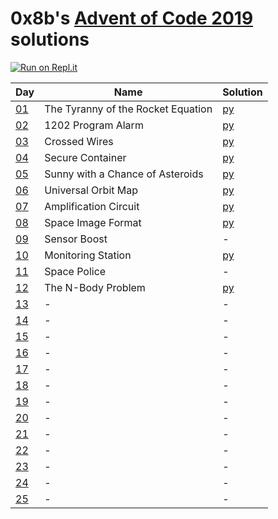 # 0x8b's [Advent of Code 2019](https://adventofcode.com/2019) solutions

[![Run on Repl.it](https://repl.it/badge/github/0x8b/advent-of-code-2019)](https://repl.it/github/0x8b/advent-of-code-2019)

|Day|Name|Solution|
|---|---|---|
|[01](https://adventofcode.com/2019/day/1)|The Tyranny of the Rocket Equation|[py](/01.py)|
|[02](https://adventofcode.com/2019/day/2)|1202 Program Alarm|[py](/02.py)|
|[03](https://adventofcode.com/2019/day/3)|Crossed Wires|[py](/03.py)|
|[04](https://adventofcode.com/2019/day/4)|Secure Container|[py](/04.py)|
|[05](https://adventofcode.com/2019/day/5)|Sunny with a Chance of Asteroids|[py](/05.py)|
|[06](https://adventofcode.com/2019/day/6)|Universal Orbit Map|[py](/06.py)|
|[07](https://adventofcode.com/2019/day/7)|Amplification Circuit|[py](/07.py)|
|[08](https://adventofcode.com/2019/day/8)|Space Image Format|[py](/08.py)|
|[09](https://adventofcode.com/2019/day/9)|Sensor Boost|-|
|[10](https://adventofcode.com/2019/day/10)|Monitoring Station|[py](/10.py)|
|[11](https://adventofcode.com/2019/day/11)|Space Police|-|
|[12](https://adventofcode.com/2019/day/12)|The N-Body Problem|[py](/12.py)|
|[13](https://adventofcode.com/2019/day/13)|-|-|
|[14](https://adventofcode.com/2019/day/14)|-|-|
|[15](https://adventofcode.com/2019/day/15)|-|-|
|[16](https://adventofcode.com/2019/day/16)|-|-|
|[17](https://adventofcode.com/2019/day/17)|-|-|
|[18](https://adventofcode.com/2019/day/18)|-|-|
|[19](https://adventofcode.com/2019/day/19)|-|-|
|[20](https://adventofcode.com/2019/day/20)|-|-|
|[21](https://adventofcode.com/2019/day/21)|-|-|
|[22](https://adventofcode.com/2019/day/22)|-|-|
|[23](https://adventofcode.com/2019/day/23)|-|-|
|[24](https://adventofcode.com/2019/day/24)|-|-|
|[25](https://adventofcode.com/2019/day/25)|-|-|
